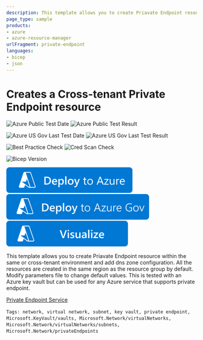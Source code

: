 ```yaml
---
description: This template allows you to create Priavate Endpoint resource within the same or cross-tenant environment and add dns zone configuration.
page_type: sample
products:
- azure
- azure-resource-manager
urlFragment: private-endpoint
languages:
- bicep
- json
---
```

# Creates a Cross-tenant Private Endpoint resource

![Azure Public Test Date](https://azurequickstartsservice.blob.core.windows.net/badges/quickstarts/microsoft.network/private-endpoint/PublicLastTestDate.svg)
![Azure Public Test Result](https://azurequickstartsservice.blob.core.windows.net/badges/quickstarts/microsoft.network/private-endpoint/PublicDeployment.svg)

![Azure US Gov Last Test Date](https://azurequickstartsservice.blob.core.windows.net/badges/quickstarts/microsoft.network/private-endpoint/FairfaxLastTestDate.svg)
![Azure US Gov Last Test Result](https://azurequickstartsservice.blob.core.windows.net/badges/quickstarts/microsoft.network/private-endpoint/FairfaxDeployment.svg)

![Best Practice Check](https://azurequickstartsservice.blob.core.windows.net/badges/quickstarts/microsoft.network/private-endpoint/BestPracticeResult.svg)
![Cred Scan Check](https://azurequickstartsservice.blob.core.windows.net/badges/quickstarts/microsoft.network/private-endpoint/CredScanResult.svg)

![Bicep Version](https://azurequickstartsservice.blob.core.windows.net/badges/quickstarts/microsoft.network/private-endpoint/BicepVersion.svg)

[![Deploy To Azure](https://raw.githubusercontent.com/Azure/azure-quickstart-templates/master/1-CONTRIBUTION-GUIDE/images/deploytoazure.svg?sanitize=true)](https://portal.azure.com/#create/Microsoft.Template/uri/https%3A%2F%2Fraw.githubusercontent.com%2FAzure%2Fazure-quickstart-templates%2Fmaster%2Fquickstarts%2Fmicrosoft.network%2Fprivate-endpoint%2Fazuredeploy.json)
[![Deploy To Azure US Gov](https://raw.githubusercontent.com/Azure/azure-quickstart-templates/master/1-CONTRIBUTION-GUIDE/images/deploytoazuregov.svg?sanitize=true)](https://portal.azure.us/#create/Microsoft.Template/uri/https%3A%2F%2Fraw.githubusercontent.com%2FAzure%2Fazure-quickstart-templates%2Fmaster%2Fquickstarts%2Fmicrosoft.network%2Fprivate-endpoint%2Fazuredeploy.json)
[![Visualize](https://raw.githubusercontent.com/Azure/azure-quickstart-templates/master/1-CONTRIBUTION-GUIDE/images/visualizebutton.svg?sanitize=true)](http://armviz.io/#/?load=https%3A%2F%2Fraw.githubusercontent.com%2FAzure%2Fazure-quickstart-templates%2Fmaster%2Fquickstarts%2Fmicrosoft.network%2Fprivate-endpoint%2Fazuredeploy.json)

This template allows you to create Priavate Endpoint resource within the same or cross-tenant environment and add dns zone configuration. All the resources are created in the same region as the resource group by default. Modify parameters file to change default values. This is tested with an Azure key vault but can be used for any Azure service that supports private endpoint.

[Private Endpoint Service](https://learn.microsoft.com/en-us/azure/private-link/private-endpoint-overview)

`Tags: network, virtual network, subnet, key vault, private endpoint, Microsoft.KeyVault/vaults, Microsoft.Network/virtualNetworks, Microsoft.Network/virtualNetworks/subnets, Microsoft.Network/privateEndpoints`